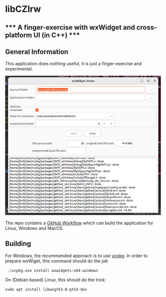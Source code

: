 # libCZIrw
*** A finger-exercise with wxWidget and cross-platform UI (in C++) ***
---------------------------------------------------------------------

## General Information
 
This application does nothing useful, it is just a finger-exercise and experimental.

![screenshot](Screenshot.png)

The repo contains a [GitHub Workflow](https://docs.github.com/en/actions/using-workflows) which can build the application for Linux, Windows and MacOS.

## Building

For Windows, the recommended approach is to use [vcpkg](https://github.com/microsoft/vcpkg). 
In order to prepare wxWiget, this command should do the job

```
 .\vcpkg.exe install wxwidgets:x64-windows
 ```

 On (Debian based) Linux, this should do the trick:

 ```
 sudo apt install libwxgtk3.0-gtk3-dev
 ```